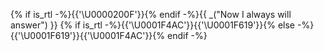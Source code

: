 {% if is_rtl -%}{{'\U0000200F'}}{% endif -%}{{ _("Now I always will answer") }} {% if is_rtl -%}{{'\U0001F4AC'}}{{'\U0001F619'}}{% else -%}{{'\U0001F619'}}{{'\U0001F4AC'}}{% endif -%}
